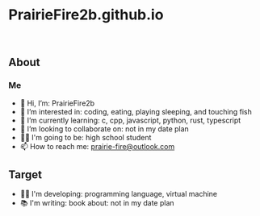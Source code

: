 # PrairieFire2b.github.io
</br>

## About

### Me
- 👋 Hi, I’m: PrairieFire2b
- 👀 I’m interested in: coding, eating, playing sleeping, and touching fish
- 🌱 I’m currently learning: c, cpp, javascript, python, rust, typescript
- 💞️ I’m looking to collaborate on: not in my date plan
- 👨‍🎓 I'm going to be: high school student
- 📫 How to reach me: prairie-fire@outlook.com

## Target
- 👨‍💻 I'm developing: programming language, virtual machine
- 📚 I'm writing: book about: not in my date plan
